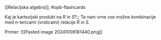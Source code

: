 [[Relacijska algebra]]; #opb-flashcards 

Kaj je kartezijski produkt na $R$ in $S$?;; Ta nam vrne vse možne kombinacije med n-tericami (vrsticami) relacije $R$ in $S$.
<!--SR:!2024-10-16,4,270-->

Primer:
![[Pasted image 20241008161440.png]]

